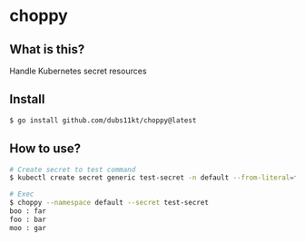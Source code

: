 # choppy

## What is this?

Handle Kubernetes secret resources


## Install

```bash
$ go install github.com/dubs11kt/choppy@latest
```


## How to use?

```bash
# Create secret to test command
$ kubectl create secret generic test-secret -n default --from-literal=foo=bar --from-literal=boo=far --from-literal=moo=gar

# Exec
$ choppy --namespace default --secret test-secret
boo : far
foo : bar
moo : gar
```
